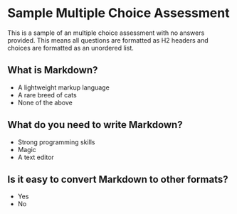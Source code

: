 # Sample Multiple Choice Assessment

[type]: <> (multiple choice)
[tags]: <> (sample, getting started, multiple choice)
[author]: <> (Wes Basinger)
[date]: <> (2017-04-15)
[subject]: <> (multiple choice sample)
[readme]: <> (This is a sample of a special type of Markdown formatting for assessments.)

This is a sample of an multiple choice assessment with no answers provided.  This means all questions are formatted as H2 headers and choices are formatted as an unordered list.

## What is Markdown?

- A lightweight markup language
- A rare breed of cats
- None of the above

## What do you need to write Markdown?

- Strong programming skills
- Magic
- A text editor

## Is it easy to convert Markdown to other formats?

- Yes
- No
